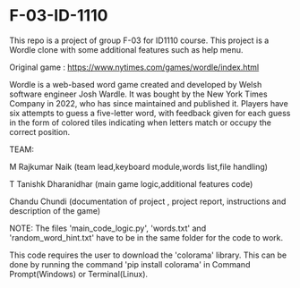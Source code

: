 # F-03-ID-1110
This repo is a project of group F-03 for ID1110 course. This project is a Wordle clone with some additional features such as help menu.

Original game : https://www.nytimes.com/games/wordle/index.html

Wordle is a web-based word game created and developed by Welsh software engineer Josh Wardle.
It was bought by the New York Times Company in 2022, who has since maintained and published it.
Players have six attempts to guess a five-letter word, with feedback given for each guess in the form of colored tiles indicating when letters match or occupy the correct position.

TEAM: 

M Rajkumar Naik (team lead,keyboard module,words list,file handling)

T Tanishk Dharanidhar (main game logic,additional features code)
      
Chandu Chundi (documentation of project , project report, instructions and description of the game)

NOTE: The files 'main_code_logic.py', 'words.txt' and 'random_word_hint.txt' have to be in the same folder for the code to work.

This code requires the user to download the 'colorama' library. This can be done by running the command 'pip install colorama' in Command Prompt(Windows) or Terminal(Linux).
